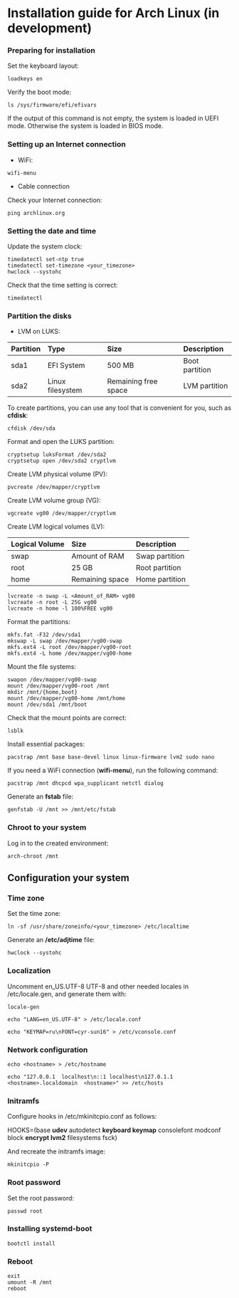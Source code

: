 # Installation guide for Arch Linux (in development)

### Preparing for installation

Set the keyboard layout:
```
loadkeys en
```

Verify the boot mode:
```
ls /sys/firmware/efi/efivars
```
If the output of this command is not empty, the system is loaded in UEFI mode.
Otherwise the system is loaded in BIOS mode.

### Setting up an Internet connection

* WiFi:
```
wifi-menu
```

* Cable connection

Check your Internet connection:
```
ping archlinux.org
```

### Setting the date and time

Update the system clock:
```
timedatectl set-ntp true
timedatectl set-timezone <your_timezone>
hwclock --systohc
```

Check that the time setting is correct:
```
timedatectl
```

### Partition the disks

* LVM on LUKS:

| Partition | Type             | Size                 | Description    |
|:----------|:-----------------|:---------------------|:---------------|
| sda1      | EFI System       | 500 MB               | Boot partition |
| sda2      | Linux filesystem | Remaining free space | LVM partition  |

To create partitions, you can use any tool that is convenient for you, such as **cfdisk**:
```
cfdisk /dev/sda
```

Format and open the LUKS partition:
```
cryptsetup luksFormat /dev/sda2
cryptsetup open /dev/sda2 cryptlvm
```

Create LVM physical volume (PV):
```
pvcreate /dev/mapper/cryptlvm
```

Create LVM volume group (VG):
```
vgcreate vg00 /dev/mapper/cryptlvm
```

Create LVM logical volumes (LV):

| Logical Volume | Size            | Description    |
|:---------------|:----------------|:---------------|
| swap           | Amount of RAM   | Swap partition |
| root           | 25 GB           | Root partition |
| home           | Remaining space | Home partition |

```
lvcreate -n swap -L <Amount_of_RAM> vg00
lvcreate -n root -L 25G vg00
lvcreate -n home -l 100%FREE vg00
```

Format the partitions:
```
mkfs.fat -F32 /dev/sda1
mkswap -L swap /dev/mapper/vg00-swap
mkfs.ext4 -L root /dev/mapper/vg00-root
mkfs.ext4 -L home /dev/mapper/vg00-home
```

Mount the file systems:
```
swapon /dev/mapper/vg00-swap
mount /dev/mapper/vg00-root /mnt
mkdir /mnt/{home,boot}
mount /dev/mapper/vg00-home /mnt/home
mount /dev/sda1 /mnt/boot
```

Check that the mount points are correct:
```
lsblk
```

Install essential packages:
```
pacstrap /mnt base base-devel linux linux-firmware lvm2 sudo nano
```

If you need a WiFi connection (**wifi-menu**), run the following command:
```
pacstrap /mnt dhcpcd wpa_supplicant netctl dialog
```

Generate an **fstab** file:
```
genfstab -U /mnt >> /mnt/etc/fstab
```

### Chroot to your system

Log in to the created environment:
```
arch-chroot /mnt
```

## Configuration your system

### Time zone

Set the time zone:
```
ln -sf /usr/share/zoneinfo/<your_timezone> /etc/localtime
```

Generate an **/etc/adjtime** file:
```
hwclock --systohc
```

### Localization

Uncomment en_US.UTF-8 UTF-8 and other needed locales in /etc/locale.gen, and generate them with:
```
locale-gen
```
```
echo "LANG=en_US.UTF-8" > /etc/locale.conf
```
```
echo "KEYMAP=ru\nFONT=cyr-sun16" > /etc/vconsole.conf
```

### Network configuration

```
echo <hostname> > /etc/hostname
```
```
echo "127.0.0.1  localhost\n::1 localhost\n127.0.1.1   <hostname>.localdomain  <hostname>" >> /etc/hosts
```

### Initramfs

Configure hooks in /etc/mkinitcpio.conf as follows:

HOOKS=(base **udev** autodetect **keyboard keymap** consolefont modconf block **encrypt lvm2** filesystems fsck)

And recreate the initramfs image:
```
mkinitcpio -P
```

### Root password

Set the root password:
```
passwd root
```
### Installing systemd-boot

```
bootctl install
```

### Reboot

```
exit
umount -R /mnt
reboot
```
